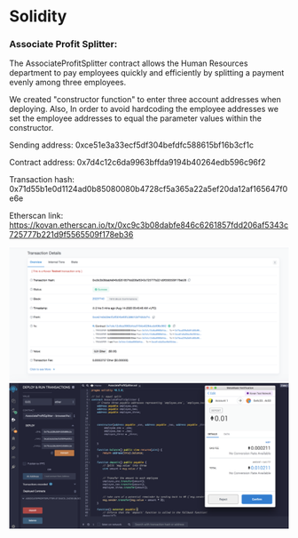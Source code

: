 # Solidity
### Associate Profit Splitter:

The AssociateProfitSplitter contract allows the Human Resources department to pay employees quickly and efficiently by splitting a payment evenly among three employees. 

We created "constructor function" to enter three account addresses when deploying. Also, In order to avoid hardcoding the employee addresses we set the employee addresses to equal the parameter values within the constructor. 




Sending address:
0xce51e3a33ecf5df304befdfc588615bf16b3cf1c

Contract address:
0x7d4c12c6da9963bffda9194b40264edb596c96f2

Transaction hash: 0x71d55b1e0d1124ad0b85080080b4728cf5a365a22a5ef20da12af165647f0e6e

Etherscan link:
https://kovan.etherscan.io/tx/0xc9c3b08dabfe846c6261857fdd206af5343c725777b221d9f5565509f178eb36

![image](Screenshots/transaction.png)
![image](Screenshots/screenshot.png)



